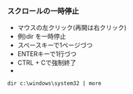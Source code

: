 ### スクロールの一時停止

- マウスの左クリック(再開は右クリック)
- 例)dir を一時停止
 - スペースキーで1ページづつ
 - ENTERキーで1行づつ
 - CTRL + Cで強制終了
 - 
```
dir c:\windows\system32 | more
```
